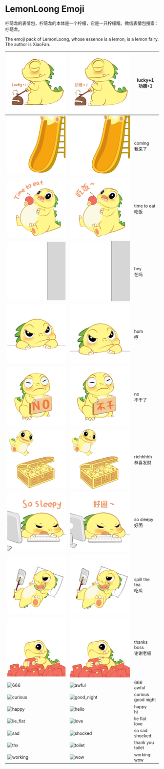 # LemonLoong Emoji



柠萌龙的表情包，柠萌龙的本体是一个柠檬，它是一只柠檬精。微信表情包搜索：柠萌龙。

The emoji pack of LemonLoong, whose essence is a lemon, is a lemon fairy. The author is XiaoFan.

| ![lucky_en](./hello_word/lucky_en.gif)                       | ![666](./hello_word/lucky_cn.gif)                            | lucky+1<br />功德+1        |
| ------------------------------------------------------------ | ------------------------------------------------------------ | -------------------------- |
| ![coming_en](./hello_word/coming_en.gif)                     | ![coming_cn](./hello_word/coming_cn.gif)                     | coming<br /> 我来了        |
| ![eating_en](./hello_word/eating_en.gif)                     | ![eating_cn](./hello_word/eating_cn.gif)                     | time to eat<br /> 吃饭     |
| ![hey_en](./hello_word/hey_en.gif)                           | ![hey_cn](./hello_word/hey_cn.gif)                           | hey<br /> 在吗             |
| ![hum_en](./hello_word/hum_en.gif)                           | ![hum_cn](./hello_word/hum_cn.gif)                           | hum<br /> 哼               |
| ![no_en](./hello_word/no_en.gif)                             | ![no_cn](./hello_word/no_cn.gif)                             | no<br /> 不干了            |
| ![richhhh_en](./hello_word/richhhh_en.gif)                   | ![richhhh_cn](./hello_word/richhhh_cn.gif)                   | richhhhh<br /> 恭喜发财    |
| ![so_sleppy_en](./hello_word/so_sleppy_en.gif)               | ![so_sleppy_cn](./hello_word/so_sleppy_cn.gif)               | so sleepy<br /> 好困       |
| ![spill_the_tea_en](./hello_word/spill_the_tea_en.gif)       | ![spill_the_tea_cn](./hello_word/spill_the_tea_cn.gif)       | spill the tea<br /> 吃瓜   |
| ![thanks_en](./hello_word/thanks_en.gif)                     | ![thanks_cn](./hello_word/thanks_cn.gif)                     | thanks boss<br /> 谢谢老板 |
| ![666](/Users/raoxiansheng/my_projects/lemonloong/lemonloong/hello_word/666.gif) | ![awful](/Users/raoxiansheng/my_projects/lemonloong/lemonloong/hello_word/awful.gif) | 666<br />awful             |
| ![curious](/Users/raoxiansheng/my_projects/lemonloong/lemonloong/hello_word/curious.gif) | ![good_night](/Users/raoxiansheng/my_projects/lemonloong/lemonloong/hello_word/good_night.gif) | curious<br />good night    |
| ![happy](/Users/raoxiansheng/my_projects/lemonloong/lemonloong/hello_word/happy.gif) | ![hello](/Users/raoxiansheng/my_projects/lemonloong/lemonloong/hello_word/hello.gif) | happy<br />hi              |
| ![lie_flat](/Users/raoxiansheng/my_projects/lemonloong/lemonloong/hello_word/lie_flat.gif) | ![love](/Users/raoxiansheng/my_projects/lemonloong/lemonloong/hello_word/love.gif) | lie flat<br />love         |
| ![sad](/Users/raoxiansheng/my_projects/lemonloong/lemonloong/hello_word/sad.gif) | ![shocked](/Users/raoxiansheng/my_projects/lemonloong/lemonloong/hello_word/shocked.gif) | so sad<br />shocked        |
| ![thx](/Users/raoxiansheng/my_projects/lemonloong/lemonloong/hello_word/thx.gif) | ![toilet](/Users/raoxiansheng/my_projects/lemonloong/lemonloong/hello_word/toilet.gif) | thank you<br />toilet      |
| ![working](/Users/raoxiansheng/my_projects/lemonloong/lemonloong/hello_word/working.gif) | ![wow](/Users/raoxiansheng/my_projects/lemonloong/lemonloong/hello_word/wow.gif) | working<br />wow           |



